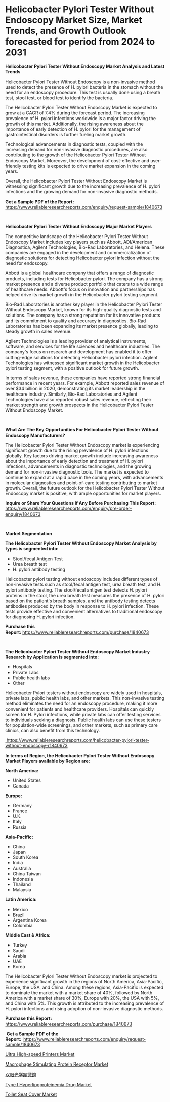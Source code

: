 <p><h1>Helicobacter Pylori Tester Without Endoscopy Market Size, Market Trends, and Growth Outlook forecasted for period from 2024 to 2031</h1></p><p><strong>Helicobacter Pylori Tester Without Endoscopy Market Analysis and Latest Trends</strong></p>
<p><p>Helicobacter Pylori Tester Without Endoscopy is a non-invasive method used to detect the presence of H. pylori bacteria in the stomach without the need for an endoscopy procedure. This test is usually done using a breath test, stool test, or blood test to identify the bacteria.</p><p>The Helicobacter Pylori Tester Without Endoscopy Market is expected to grow at a CAGR of 7.4% during the forecast period. The increasing prevalence of H. pylori infections worldwide is a major factor driving the growth of this market. Additionally, the rising awareness about the importance of early detection of H. pylori for the management of gastrointestinal disorders is further fueling market growth.</p><p>Technological advancements in diagnostic tests, coupled with the increasing demand for non-invasive diagnostic procedures, are also contributing to the growth of the Helicobacter Pylori Tester Without Endoscopy Market. Moreover, the development of cost-effective and user-friendly testing kits is expected to drive market expansion in the coming years.</p><p>Overall, the Helicobacter Pylori Tester Without Endoscopy Market is witnessing significant growth due to the increasing prevalence of H. pylori infections and the growing demand for non-invasive diagnostic methods.</p></p>
<p><strong>Get a Sample PDF of the Report:&nbsp;</strong> <a href="https://www.reliableresearchreports.com/enquiry/request-sample/1840673">https://www.reliableresearchreports.com/enquiry/request-sample/1840673</a></p>
<p>&nbsp;</p>
<p><strong>Helicobacter Pylori Tester Without Endoscopy Major Market Players</strong></p>
<p><p>The competitive landscape of the Helicobacter Pylori Tester Without Endoscopy Market includes key players such as Abbott, ADI/American Diagnostica, Agilent Technologies, Bio-Rad Laboratories, and Helena. These companies are engaged in the development and commercialization of diagnostic solutions for detecting Helicobacter pylori infection without the need for endoscopy.</p><p>Abbott is a global healthcare company that offers a range of diagnostic products, including tests for Helicobacter pylori. The company has a strong market presence and a diverse product portfolio that caters to a wide range of healthcare needs. Abbott's focus on innovation and partnerships has helped drive its market growth in the Helicobacter pylori testing segment.</p><p>Bio-Rad Laboratories is another key player in the Helicobacter Pylori Tester Without Endoscopy Market, known for its high-quality diagnostic tests and solutions. The company has a strong reputation for its innovative products and its commitment to quality and accuracy in diagnostics. Bio-Rad Laboratories has been expanding its market presence globally, leading to steady growth in sales revenue.</p><p>Agilent Technologies is a leading provider of analytical instruments, software, and services for the life sciences and healthcare industries. The company's focus on research and development has enabled it to offer cutting-edge solutions for detecting Helicobacter pylori infection. Agilent Technologies has witnessed significant market growth in the Helicobacter pylori testing segment, with a positive outlook for future growth.</p><p>In terms of sales revenue, these companies have reported strong financial performance in recent years. For example, Abbott reported sales revenue of over $34 billion in 2020, demonstrating its market leadership in the healthcare industry. Similarly, Bio-Rad Laboratories and Agilent Technologies have also reported robust sales revenue, reflecting their market strength and growth prospects in the Helicobacter Pylori Tester Without Endoscopy Market.</p></p>
<p>&nbsp;</p>
<p><strong>What Are The Key Opportunities For Helicobacter Pylori Tester Without Endoscopy Manufacturers?</strong></p>
<p><p>The Helicobacter Pylori Tester Without Endoscopy market is experiencing significant growth due to the rising prevalence of H. pylori infections globally. Key factors driving market growth include increasing awareness about the importance of early detection and treatment of H. pylori infections, advancements in diagnostic technologies, and the growing demand for non-invasive diagnostic tools. The market is expected to continue to expand at a rapid pace in the coming years, with advancements in molecular diagnostics and point-of-care testing contributing to market growth. Overall, the future outlook for the Helicobacter Pylori Tester Without Endoscopy market is positive, with ample opportunities for market players.</p></p>
<p><strong>Inquire or Share Your Questions If Any Before Purchasing This Report:</strong> <a href="https://www.reliableresearchreports.com/enquiry/pre-order-enquiry/1840673">https://www.reliableresearchreports.com/enquiry/pre-order-enquiry/1840673</a></p>
<p>&nbsp;</p>
<p><strong>Market Segmentation</strong></p>
<p><strong>The Helicobacter Pylori Tester Without Endoscopy Market Analysis by types is segmented into:</strong></p>
<p><ul><li>Stool/fecal Antigen Test</li><li>Urea breath test</li><li>H. pylori antibody testing</li></ul></p>
<p><p>Helicobacter pylori testing without endoscopy includes different types of non-invasive tests such as stool/fecal antigen test, urea breath test, and H. pylori antibody testing. The stool/fecal antigen test detects H. pylori proteins in the stool, the urea breath test measures the presence of H. pylori based on the patient's breath samples, and the antibody testing detects antibodies produced by the body in response to H. pylori infection. These tests provide effective and convenient alternatives to traditional endoscopy for diagnosing H. pylori infection.</p></p>
<p><strong>Purchase this Report:&nbsp;</strong><a href="https://www.reliableresearchreports.com/purchase/1840673">https://www.reliableresearchreports.com/purchase/1840673</a></p>
<p>&nbsp;</p>
<p><strong>The Helicobacter Pylori Tester Without Endoscopy Market Industry Research by Application is segmented into:</strong></p>
<p><ul><li>Hospitals</li><li>Private Labs</li><li>Public health labs</li><li>Other</li></ul></p>
<p><p>Helicobacter Pylori testers without endoscopy are widely used in hospitals, private labs, public health labs, and other markets. This non-invasive testing method eliminates the need for an endoscopy procedure, making it more convenient for patients and healthcare providers. Hospitals can quickly screen for H. Pylori infections, while private labs can offer testing services to individuals seeking a diagnosis. Public health labs can use these testers for population-wide screenings, and other markets, such as primary care clinics, can also benefit from this technology.</p></p>
<p><a href="https://www.reliableresearchreports.com/helicobacter-pylori-tester-without-endoscopy-r1840673">&nbsp;https://www.reliableresearchreports.com/helicobacter-pylori-tester-without-endoscopy-r1840673</a></p>
<p><strong>In terms of Region, the Helicobacter Pylori Tester Without Endoscopy Market Players available by Region are:</strong></p>
<p>
    <p> <strong> North America: </strong>
        <ul>
            <li>United States</li>
            <li>Canada</li>
        </ul>
        </p> 
    <p> <strong> Europe: </strong>
        <ul>
            <li>Germany</li>
            <li>France</li>
            <li>U.K.</li>
            <li>Italy</li>
            <li>Russia</li>
        </ul>
        </p> 
    <p> <strong> Asia-Pacific: </strong>
        <ul>
            <li>China</li>
            <li>Japan</li>
            <li>South Korea</li>
            <li>India</li>
            <li>Australia</li>
            <li>China Taiwan</li>
            <li>Indonesia</li>
            <li>Thailand</li>
            <li>Malaysia</li>
        </ul>
        </p> 
    <p> <strong> Latin America: </strong>
        <ul>
            <li>Mexico</li>
            <li>Brazil</li>
            <li>Argentina Korea</li>
            <li>Colombia</li>
        </ul>
        </p> 
    <p> <strong> Middle East & Africa: </strong>
        <ul>
            <li>Turkey</li>
            <li>Saudi</li>
            <li>Arabia</li>
            <li>UAE</li>
            <li>Korea</li>
        </ul>
    </p>
    </p>
<p><p>The Helicobacter Pylori Tester Without Endoscopy market is projected to experience significant growth in the regions of North America, Asia-Pacific, Europe, the USA, and China. Among these regions, Asia-Pacific is expected to dominate the market with a market share of 40%, followed by North America with a market share of 30%, Europe with 20%, the USA with 5%, and China with 5%. This growth is attributed to the increasing prevalence of H. pylori infections and rising adoption of non-invasive diagnostic methods.</p></p>
<p><strong>Purchase this Report: </strong><a href="https://www.reliableresearchreports.com/purchase/1840673">https://www.reliableresearchreports.com/purchase/1840673</a></p>
<p>&nbsp;<strong>Get a Sample PDF of the Report:&nbsp;&nbsp;</strong><a href="https://www.reliableresearchreports.com/enquiry/request-sample/1840673">https://www.reliableresearchreports.com/enquiry/request-sample/1840673</a></p>
<p><strong></strong></p>
<p><p><a href="https://www.linkedin.com/pulse/ultra-high-speed-printers-market-research-report-includes-pgknc?trackingId=QLC%2BTZQQQX6BjNo%2FoLU9Xg%3D%3D">Ultra High-speed Printers Market</a></p><p><a href="https://github.com/arabintang013/Market-Research-Report-List-1/blob/main/macrophage-stimulating-protein-receptor-market.md">Macrophage Stimulating Protein Receptor Market</a></p><p><a href="https://medium.com/@skylarreilly36/%E3%82%B0%E3%83%AD%E3%83%BC%E3%83%90%E3%83%AB%E5%8F%8C%E7%9C%BC%E9%A1%95%E5%BE%AE%E9%8F%A1%E5%B8%82%E5%A0%B4-%E8%A3%BD%E5%93%81%E3%82%BF%E3%82%A4%E3%83%97-%E7%AB%8B%E4%BD%93%E8%A6%96%E5%85%89%E5%AD%A6%E9%A1%95%E5%BE%AE%E9%8F%A1-%E9%9D%9E%E7%AB%8B%E4%BD%93%E8%A6%96%E5%85%89%E5%AD%A6%E9%A1%95%E5%BE%AE%E9%8F%A1-%E3%82%A8%E3%83%B3%E3%83%89%E3%83%A6%E3%83%BC%E3%82%B6%E3%83%BC-%E3%81%8A%E3%82%88%E3%81%B3%E5%9C%B0%E5%9F%9F%E3%81%AB%E7%84%A6%E7%82%B9%E3%82%92%E5%BD%93%E3%81%A6%E3%81%9F%E5%88%86%E6%9E%90%E3%81%A8%E4%BA%88%E6%B8%AC-2024%E5%B9%B4%E3%81%8B%E3%82%892031%E5%B9%B4%E3%81%BE%E3%81%A7-9015046cfcbf">双眼光学顕微鏡</a></p><p><a href="https://github.com/FredaSauer/Market-Research-Report-List-1/blob/main/type-i-hyperlipoproteinemia-drug-market.md">Type I Hyperlipoproteinemia Drug Market</a></p><p><a href="https://www.linkedin.com/pulse/global-toilet-seat-cover-market-projected-grow-cagr-104-iilxe?trackingId=pBIsvEO9QyGZ58Z3yQ3wLg%3D%3D">Toilet Seat Cover Market</a></p></p>